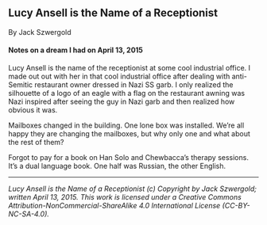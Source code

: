 ## Lucy Ansell is the Name of a Receptionist

By Jack Szwergold

#### Notes on a dream I had on April 13, 2015

Lucy Ansell is the name of the receptionist at some cool industrial office. I made out out with her in that cool industrial office after dealing with anti-Semitic restaurant owner dressed in Nazi SS garb. I only realized the silhouette of a logo of an eagle with a flag on the restaurant awning was Nazi inspired after seeing the guy in Nazi garb and then realized how obvious it was.

Mailboxes changed in the building. One lone box was installed. We’re all happy they are changing the mailboxes, but why only one and what about the rest of them?

Forgot to pay for a book on Han Solo and Chewbacca’s therapy sessions. It’s a dual language book. One half was Russian, the other English.

***

*Lucy Ansell is the Name of a Receptionist (c) Copyright by Jack Szwergold; written April 13, 2015. This work is licensed under a Creative Commons Attribution-NonCommercial-ShareAlike 4.0 International License (CC-BY-NC-SA-4.0).*